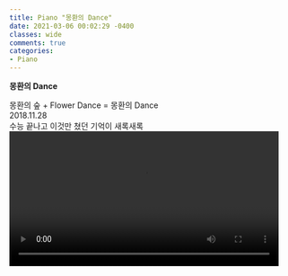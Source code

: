 ```yaml
---
title: Piano "몽환의 Dance"
date: 2021-03-06 00:02:29 -0400
classes: wide
comments: true
categories:
- Piano
---
```

**몽환의 Dance**     

몽환의 숲 + Flower Dance = 몽환의 Dance   
2018.11.28    
수능 끝나고 이것만 쳤던 기억이 새록새록    
<video width="480" controls="controls">
  <source src="/assets/video/post14_video1.mp4" type="video/mp4">
</video>  
